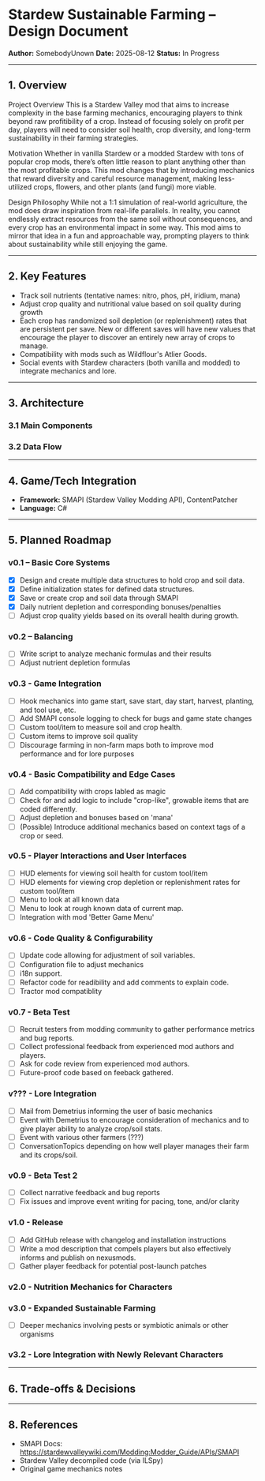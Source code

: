 ﻿# Stardew Sustainable Farming – Design Document

**Author:** SomebodyUnown 
**Date:** 2025-08-12
**Status:** In Progress

---

## 1. Overview

Project Overview
This is a Stardew Valley mod that aims to increase complexity in the base farming mechanics, encouraging players to think beyond raw profitibility of a crop. Instead of focusing solely on profit per day, players will need to consider soil health, crop diversity, and long-term sustainability in their farming strategies.

Motivation
Whether in vanilla Stardew or a modded Stardew with tons of popular crop mods, there’s often little reason to plant anything other than the most profitable crops. This mod changes that by introducing mechanics that reward diversity and careful resource management, making less-utilized crops, flowers, and other plants (and fungi) more viable.

Design Philosophy
While not a 1:1 simulation of real-world agriculture, the mod does draw inspiration from real-life parallels. In reality, you cannot endlessly extract resources from the same soil without consequences, and every crop has an environmental impact in some way. This mod aims to mirror that idea in a fun and approachable way, prompting players to think about sustainability while still enjoying the game.

---

## 2. Key Features
- Track soil nutrients (tentative names: nitro, phos, pH, iridium, mana)
- Adjust crop quality and nutritional value based on soil quality during growth
- Each crop has randomized soil depletion (or replenishment) rates that are persistent per save. New or different saves will have new values that encourage the player to discover an entirely new array of crops to manage.
- Compatibility with mods such as Wildflour's Atlier Goods.
- Social events with Stardew characters (both vanilla and modded) to integrate mechanics and lore.

---

## 3. Architecture
### 3.1 Main Components
### 3.2 Data Flow


---

## 4. Game/Tech Integration
- **Framework:** SMAPI (Stardew Valley Modding API), ContentPatcher
- **Language:** C#

---

## 5. Planned Roadmap
### v0.1 – Basic Core Systems
- [x] Design and create multiple data structures to hold crop and soil data.
- [x] Define initialization states for defined data structures.
- [x] Save or create crop and soil data through SMAPI
- [x] Daily nutrient depletion and corresponding bonuses/penalties
- [ ] Adjust crop quality yields based on its overall health during growth.

### v0.2 – Balancing
- [ ] Write script to analyze mechanic formulas and their results
- [ ] Adjust nutrient depletion formulas 

### v0.3 - Game Integration
- [ ] Hook mechanics into game start, save start, day start, harvest, planting, and tool use, etc.
- [ ] Add SMAPI console logging to check for bugs and game state changes
- [ ] Custom tool/item to measure soil and crop health.
- [ ] Custom items to improve soil quality
- [ ] Discourage farming in non-farm maps both to improve mod performance and for lore purposes

### v0.4 - Basic Compatibility and Edge Cases
- [ ] Add compatibility with crops labled as magic
- [ ] Check for and add logic to include "crop-like", growable items that are coded differently.
- [ ] Adjust depletion and bonuses based on 'mana'
- [ ] (Possible) Introduce additional mechanics based on context tags of a crop or seed.

### v0.5 - Player Interactions and User Interfaces
- [ ] HUD elements for viewing soil health for custom tool/item
- [ ] HUD elements for viewing crop depletion or replenishment rates for custom tool/item
- [ ] Menu to look at all known data
- [ ] Menu to look at rough known data of current map.
- [ ] Integration with mod 'Better Game Menu'

### v0.6 - Code Quality & Configurability
- [ ] Update code allowing for adjustment of soil variables.
- [ ] Configuration file to adjust mechanics
- [ ] i18n support.
- [ ] Refactor code for readibility and add comments to explain code.
- [ ] Tractor mod compatiblity

### v0.7 - Beta Test
- [ ] Recruit testers from modding community to gather performance metrics and bug reports.
- [ ] Collect professional feedback from experienced mod authors and players.
- [ ] Ask for code review from experienced mod authors.
- [ ] Future-proof code based on feeback gathered.

### v??? - Lore Integration
- [ ] Mail from Demetrius informing the user of basic mechanics
- [ ] Event with Demetrius to encourage consideration of mechanics and to give player ability to analyze crop/soil stats.
- [ ] Event with various other farmers (???)
- [ ] ConversationTopics depending on how well player manages their farm and its crops/soil.

### v0.9 - Beta Test 2
- [ ] Collect narrative feedback and bug reports
- [ ] Fix issues and improve event writing for pacing, tone, and/or clarity

### v1.0 - Release
- [ ] Add GitHub release with changelog and installation instructions
- [ ] Write a mod description that compels players but also effectively informs and publish on nexusmods.
- [ ] Gather player feedback for potential post-launch patches

### v2.0 - Nutrition Mechanics for Characters

### v3.0 - Expanded Sustainable Farming
- [ ] Deeper mechanics involving pests or symbiotic animals or other organisms

### v3.2 - Lore Integration with Newly Relevant Characters


---

## 6. Trade-offs & Decisions


---

## 8. References
- SMAPI Docs: https://stardewvalleywiki.com/Modding:Modder_Guide/APIs/SMAPI
- Stardew Valley decompiled code (via ILSpy)
- Original game mechanics notes
